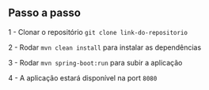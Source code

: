 ## Passo a passo

1 - Clonar o repositório `git clone link-do-repositorio`

2 - Rodar `mvn clean install` para instalar as dependências

3 - Rodar `mvn spring-boot:run` para subir a aplicação

4 - A aplicação estará disponível na port `8080`
